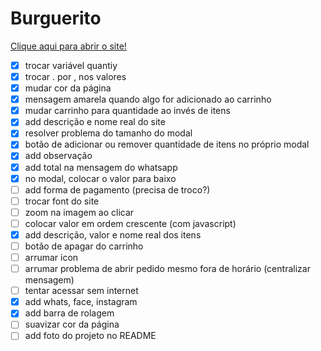 # Burguerito
[Clique aqui para abrir o site!](https://wangeloow.github.io/Burguerito/)


- [x] trocar variável quantiy
- [x] trocar . por , nos valores
- [x] mudar cor da página
- [x] mensagem amarela quando algo for adicionado ao carrinho
- [x] mudar carrinho para quantidade ao invés de itens
- [X] add descrição e nome real do site
- [x] resolver problema do tamanho do modal
- [x] botão de adicionar ou remover quantidade de itens no próprio modal
- [x] add observação
- [x] add total na mensagem do whatsapp
- [x] no modal, colocar o valor para baixo
- [ ] add forma de pagamento (precisa de troco?)
- [ ] trocar font do site
- [ ] zoom na imagem ao clicar
- [ ] colocar valor em ordem crescente (com javascript)
- [x] add descrição, valor e nome real dos itens
- [ ] botão de apagar do carrinho
- [ ] arrumar icon
- [ ] arrumar problema de abrir pedido mesmo fora de horário (centralizar mensagem)
- [ ] tentar acessar sem internet
- [x] add whats, face, instagram
- [x] add barra de rolagem
- [ ] suavizar cor da página
- [ ] add foto do projeto no README